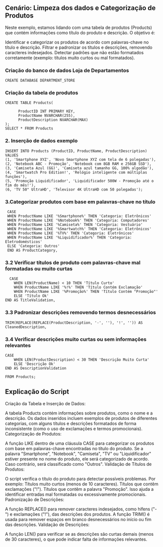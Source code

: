 ## Cenário: Limpeza dos dados e Categorização de Produtos
Neste exemplo, estamos lidando com uma tabela de produtos (Products) que contém informações como título do produto e descrição. O objetivo é:

Identificar e categorizar os produtos de acordo com palavras-chave no título e descrição.
Filtrar e padronizar os títulos e descrições, removendo caracteres indesejados.
Detectar padrões que não estão formatados corretamente (exemplo: títulos muito curtos ou mal formatados).

### Criação do banco de dados Loja de Departamentos
    CREATE DATABASE DEPARTMENT_STORE
### Criação da tabela de produtos 
    CREATE TABLE Products(
    
          ProductID INT PRIMARY KEY,
          ProductName NVARCHAR(255),
          ProductDescription NVARCHAR(MAX)
    );
    SELECT * FROM Products
  ### 2. Inserção de dados exemplo
    
    INSERT INTO Products (ProductID, ProductName, ProductDescription)
    VALUES
    (1, 'Smartphone XYZ', 'Novo Smartphone XYZ com tela de 6 polegadas'),
    (2, 'Notebook ABC - Promoção', 'Notebook com 8GB RAM e 256GB SSD'),
    (3, 'Camiseta Azul (GG)', 'Camiseta azul tamanho GG, 100% algodão'),
    (4, 'Smartwatch Pro Edition!', 'Relógio inteligente com múltiplas funções'),
    (5, 'Promoção Liquidificador', 'Liquidificador 500W - Promoção até o fim do mês!'),
    (6, 'TV 50" UltraHD', 'Televisor 4K UltraHD com 50 polegadas');
   
   ### 3.Categorizar produtos com base em palavras-chave no título
       
     CASE
     WHEN ProductName LIKE '%Smartphone%' THEN 'Categoria: Eletrônicos'
     WHEN ProductName LIKE '%Notebook%' THEN 'Categoria: Computadores'
     WHEN ProductName LIKE '%Camiseta%' THEN 'Categoria: Vestuário'
     WHEN ProductName LIKE '%Smartwatch%' THEN 'Categoria: Eletrônicos'
     WHEN ProductName LIKE '%TV%' THEN 'Categoria: Eletrônicos'
     WHEN ProductName LIKE '%Liquidificador%' THEN 'Categoria: Eletrodomésticos'
     ELSE 'Categoria: Outros'
     END AS ProductCategory,

  ### 3.2 Verificar títulos de produto com palavras-chave mal formatadas ou muito curtas
    
      CASE
        WHEN LEN(ProductName) < 10 THEN 'Título Curto'
        WHEN ProductName LIKE '%!%' THEN 'Título Contém Exclamação'
        WHEN ProductName LIKE '%Promoção%' THEN 'Título Contém "Promoção"'
        ELSE 'Título Ok'
    END AS TitleValidation,

  ### 3.3 Padronizar descrições removendo termos desnecessários
    
    TRIM(REPLACE(REPLACE(ProductDescription, '-', ''), '!', '')) AS CleanedDescription,

  ### 3.4 Verificar descrições muito curtas ou sem informações relevantes
    CASE
        WHEN LEN(ProductDescription) < 30 THEN 'Descrição Muito Curta'
        ELSE 'Descrição Ok'
    END AS DescriptionValidation

    FROM Products;  


## Explicação do Script

Criação da Tabela e Inserção de Dados:

A tabela Products contém informações sobre produtos, como o nome e a descrição.
Os dados inseridos incluem exemplos de produtos de diferentes categorias, com alguns títulos e descrições formatados de forma inconsistente (como o uso de exclamações e termos promocionais).
Categorização de Produtos:

A função LIKE dentro de uma cláusula CASE para categorizar os produtos com base em palavras-chave encontradas no título do produto. Se a palavra "Smartphone", "Notebook", "Camiseta", "TV" ou "Liquidificador" estiver presente no nome do produto, ele será categorizado de acordo. Caso contrário, será classificado como "Outros".
Validação de Títulos de Produtos:

O script verifica o título do produto para detectar possíveis problemas. Por exemplo:
Títulos muito curtos (menos de 10 caracteres).
Títulos que contêm exclamações ("!").
Títulos que contêm a palavra "Promoção".
Isso ajuda a identificar entradas mal formatadas ou excessivamente promocionais.
Padronização de Descrições:

A função REPLACE() para remover caracteres indesejados, como hífens ("-") e exclamações ("!"), das descrições dos produtos.
A função TRIM() é usada para remover espaços em branco desnecessários no início ou fim das descrições.
Validação de Descrições:

A função LEN() para verificar se as descrições são curtas demais (menos de 30 caracteres), o que pode indicar falta de informações relevantes.




